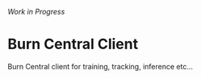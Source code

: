 _Work in Progress_

# Burn Central Client

Burn Central client for training, tracking, inference etc...
